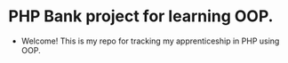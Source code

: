 # PHP Bank project for learning OOP.

- Welcome! This is my repo for tracking my apprenticeship in PHP using OOP.
